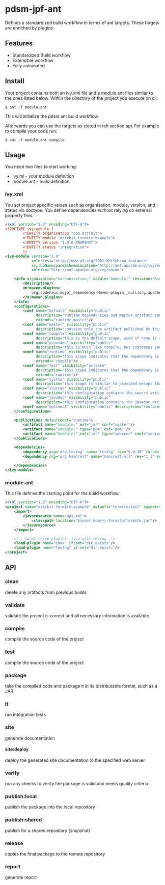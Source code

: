 # pdsm-jpf-ant
Defines a standardized build workflow in terms of ant targets. These targets are enriched by plugins.

## Features
- Standardized Build workflow
- Extensible workflow
- Fully automated

## Install
Your project contains both an ivy.xml file and a module.ant files similar to the ones listed below. Within the directory
of the project you execute on cli:
```
$ ant -f module.ant
```
This will initialize the pdsm ant build workflow.

Afterwards you can use the targets as stated in teh section api. For example to compile your code run:
```
$ ant -f module.ant compile
```

## Usage
You need two files to start working:
- ivy.ml - your module definition
- module.ant - build definition

### ivy.xml
You set project specific values such as organisation, module, version, and status via doctype. You define dependencies without relying on external property files.
```xml
<?xml version="1.0" encoding="UTF-8"?>
<!DOCTYPE ivy-module [
        <!ENTITY organisation "com.mttrbit">
        <!ENTITY module "mttrbit-termite-example">
        <!ENTITY version "1.0.0-SNAPSHOT">
        <!ENTITY status "integration">
        ]>
<ivy-module version="2.0"
            xmlns:xsi="http://www.w3.org/2001/XMLSchema-instance"
            xsi:noNamespaceSchemaLocation="http://ant.apache.org/ivy/schemas/ivy.xsd"
            xmlns:m="http://ant.apache.org/ivy/maven">

    <info organisation="&organisation;" module="&module;" revision="&version;" status="&status;">
        <description/>
        <m:maven.plugins>
            org.codehaus.mojo__dependency-Maven-plugin__null|org.apache.Maven.plugins__Maven-clean-plugin__null|org.apache.Maven.plugins__Maven-jar-plugin__null|org.apache.Maven.plugins__Maven-source-plugin__null
        </m:maven.plugins>
    </info>
    <configurations>
        <conf name="default" visibility="public"
              description="runtime dependencies and master artifact can be used with this conf"
              extends="runtime,master"/>
        <conf name="master" visibility="public"
              description="contains only the artifact published by this module itself, with no transitive dependencies"/>
        <conf name="compile" visibility="public"
              description="this is the default scope, used if none is specified. Compile dependencies are available in all classpaths."/>
        <conf name="provided" visibility="public"
              description="this is much like compile, but indicates you expect the JDK or a container to provide it. It is only available on the compilation classpath, and is not transitive."/>
        <conf name="runtime" visibility="public"
              description="this scope indicates that the dependency is not required for compilation, but is for execution. It is in the runtime and test classpaths, but not the compile classpath."
              extends="compile"/>
        <conf name="test" visibility="private"
              description="this scope indicates that the dependency is not required for normal use of the application, and is only available for the test compilation and execution phases."
              extends="runtime"/>
        <conf name="system" visibility="public"
              description="this scope is similar to provided except that you have to provide the JAR which contains it explicitly. The artifact is always available and is not looked up in a repository."/>
        <conf name="sources" visibility="public"
              description="this configuration contains the source artifact of this module, if any."/>
        <conf name="javadoc" visibility="public"
              description="this configuration contains the javadoc artifact of this module, if any."/>
        <conf name="optional" visibility="public" description="contains all optional dependencies"/>
    </configurations>

    <publications defaultconf="runtime">
        <artifact name="&module;" ext="jar" conf="master"/>
        <artifact name="&module;" type="pom" ext="pom" />
        <artifact name="&module;" ext="jar" type="sources" conf="sources" m:classifier="sources"/>
    </publications>

    <dependencies>
        <dependency org="org.testng" name="testng" rev="6.9.10" force="true" conf="test->default(*)"/>
        <dependency org="org.hamcrest" name="hamcrest-all" rev="1.3" conf="test->default(*)"/>
        ...
    </dependencies>
</ivy-module>
```

### module.ant
This file defines the starting point for the build workflow.

```xml
<?xml version="1.0" encoding="UTF-8"?>
<project name="mttrbit-termite-example" default="termite:init" basedir="." xmlns:unless="ant:unless" xmlns:if="ant:if">
    <import>
        <javaresource name="api.xml">
            <classpath location="${user.home}/.termite/termite.jar"/>
        </javaresource>
    </import>

    <!-- loads three plugins: java with testng -->
    <load-plugin name="java" if:set="dir.exists"/>
    <load-plugin name="testng" if:set="dir.exists"/>
</project>
```

## API

### clean
delete any artifacts from previous builds

### validate
validate the project is correct and all necessary information is available


### compile
compile the source code of the project

### test
compile the source code of the project

### package
take the compiled code and package it in its distributable format, such as a JAR

### it
run integration tests

### site
generate documentation

#### site:deploy
deploy the generated site documentation to the specified web server

### verify
run any checks to verify the package is valid and meets quality criteria

### publish:local
publish the package into the local repository

### publish:shared
publish for a shared repository (snapshot)

### release
copies the final package to the remote repository

### report
generate report